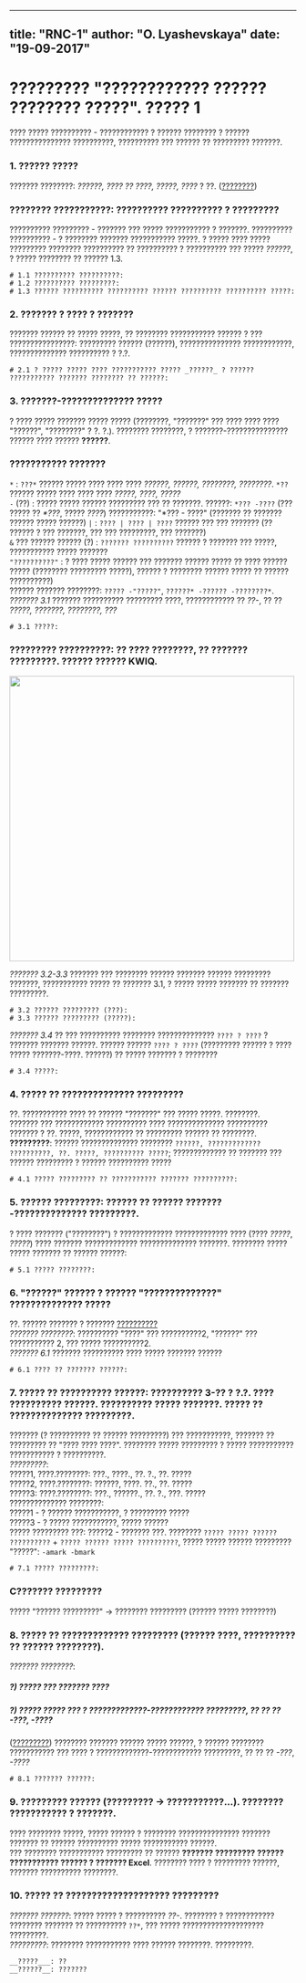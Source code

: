  ---
title: "RNC-1"
author: "O. Lyashevskaya"
date: "19-09-2017"
---

# ????????? "???????????? ?????? ???????? ?????". ????? 1  
???? ????? ?????????? - ???????????? ? ?????? ???????? ? ?????? ??????????????? ??????????, ?????????? ??? ?????? ?? ????????? ???????.  
  
### 1. ?????? ?????  
??????? ????????: _??????, ???? ?? ????, ?????, ????_ ? ??. 
(<a href="https://olesar.github.io/KILI/img/ExactSearch.png" target="_blank">????????</a>)   

### ???????? ???????????: ?????????? ?????????? ? ?????????  
?????????? ????????? - ??????? ??? ????? ??????????? ? ???????. ?????????? ?????????? - ? ???????? ??????? ??????????? ?????. 
? ????? ???? ????? ????????? ???????? ?????????? ?? ?????????? ? ?????????? ??? ????? _??????_, ? ????? ???????? ?? ?????? 1.3. 
```
# 1.1 ?????????? ??????????: 
# 1.2 ?????????? ?????????: 
# 1.3 ?????? ?????????? ?????????? ?????? ?????????? ?????????? ?????: 
```

### 2. ??????? ? ???? ? ???????
??????? ?????? ?? ????? ?????, ?? ???????? ??????????? ?????? ? ??? ????????????????: ????????? ?????? (??????), ??????????????? ????????????, ?????????????? ?????????? ? ?.?. 
```
# 2.1 ? ????? ????? ???? ??????????? ????? _??????_ ? ?????? ??????????? ??????? ???????? ?? ??????: 
```

### 3. ???????-?????????????? ????? 
? ???? ????? ??????? ????? ????? (????????, "???????" ??? ???? ???? ???? "??????", "????????" ? ?. ?.). 
???????? ????????, ? ???????-??????????????? ?????? ???? ?????? **??????**.

### ??????????? ???????  
`*` : `???*` ?????? ????? ???? ???? ???? _??????, ??????, ????????, ????????_. `*??` ?????? ????? ???? ???? ???? _?????, ????, ?????_  
`-` (??) : ????? ????? ?????? ????????? ??? ?? ???????. ??????: `*??? -????` (??? ????? ?? _*???_, ????? _????_)
???????????: "\*??? - ????" (??????? ?? ??????? ?????? ????? ??????) 
`|` : `???? | ???? | ????` ?????? ??? ??? ??????? (?? ?????? ? ??? ???????, ??? ??? ?????????, ??? ???????)  
`&` ??? ?????? ?????? (?) : `??????? ??????????` ?????? ? ??????? ??? ?????, ??????????? ????? ???????  
`"??????????"` : ? ???? ????? ?????? ??? ??????? ?????? ????? ?? ???? ?????? ????? (???????? ????????? ?????), ?????? ? ???????? ?????? ????? ?? ?????? ??????????)  
?????? ??????? ????????: `????? -"?????"`, `??????* -?????? -????????*`.  
_??????? 3.1_ ??????? ?????????? ????????? ????, ???????????? ?? _??-_, ?? ?? _?????, ???????, ????????, ???_
```
# 3.1 ?????: 
```

### ????????? ??????????: ?? ???? ????????, ?? ??????? ?????????. ?????? ?????? KWIQ.  
<img src="https://olesar.github.io/KILI/img/RNC_Sort1.png" width="500" /> 

_??????? 3.2-3.3_ ??????? ??? ???????? ?????? ??????? ?????? ????????? ???????, ??????????? ????? ?? ??????? 3.1, ? ????? ????? ??????? ?? ??????? ?????????. 
```
# 3.2 ?????? ????????? (???): 
# 3.3 ?????? ????????? (?????): 
```

_??????? 3.4_ ?? ??? ?????????? ???????? ?????????????? `???? ? ????` ? ??????? ??????? ??????. ?????? ?????? `???? ? ????` (????????? ?????? ? ???? ????? ???????-????. ??????) ?? ????? ??????? ? ????????
```
# 3.4 ?????: 
```

### 4. ????? ?? ?????????????? ????????? 
??. ??????????? ???? ?? ?????? "???????" ??? ????? ?????. ????????.   
??????? ??? ???????????? ?????????? ???? ?????????????? ?????????? ??????? ? ??. ?????, ???????????? ?? ????????? ?????? ?? ????????.  
__?????????__: ?????? ?????????????? ???????? `??????, ????????????? ??????????, ??. ?????, ?????????? ?????`; ?????????????  ?? ??????? ??? ?????? ????????? ? ?????? ?????????? ?????  
```
# 4.1 ????? ????????? ?? ??????????? ??????? ??????????: 
```

### 5. ?????? ?????????: ?????? ?? ?????? ???????-?????????????? ?????????.  
? ???? ??????? ("????????") ? ????????????? ????????????? ???? (???? _?????_, _?????_) ???? ??????? ????????????? ?????????????? ???????. 
???????? ????? ????? ??????? ?? ?????? ??????: 
```
# 5.1 ????? ????????: 
```

### 6. "??????" ?????? ? ?????? "??????????????" ?????????????? ????? 
??. ?????? ??????? ? ??????? <a href="http://ruscorpora.ru/corpora-morph.html">??????????</a>  
_??????? ????????_: ?????????? "????" ??? ??????????2, "??????" ??? ??????????? 2, ??? ????? ??????????2.  
_??????? 6.1_ ??????? ?????????? ???? ????? ??????? ??????
```
# 6.1 ???? ?? ??????? ??????: 
```
  
### 7. ????? ?? ?????????? ??????: ?????????? 3-?? ? ?.?. ???? ?????????? ??????. ?????????? ????? ???????. ????? ?? ?????????????? ?????????.  
??????? (? ?????????? ?? ?????? ?????????) ??? ???????????, ??????? ?? ????????? ?? "???? ???? ????". ???????? ????? ????????? ? ????? ??????????? ??????????? ? ??????????.  
_?????????_:   
?????1, ????.????????: ???., ????., ??. ?., ??. ?????  
?????2, ????.????????: ??????, ????. ??., ??. ?????  
?????3: ????.????????: ???., ??????., ??. ?., ???. ?????  
?????????????? ????????:  
?????1 - ? ?????? ???????????, ? ????????? ?????  
?????3 - ? ????? ???????????, ????? ??????  
????? ????????? ???: ?????2 - ??????? ???. ???????? `????? ????? ?????? ??????????` + `????? ?????? ????? ??????????`, ????? ????? ?????? ????????? "?????": `-amark -bmark`  
```
# 7.1 ????? ?????????: 
```

### **C??????? ?????????** 
????? "?????? ?????????" -> ???????? ????????? (?????? ????? ????????) 

### 8. ????? ?? ????????????? ????????? (?????? ????, ?????????? ?? ?????? ????????).  
_??????? ????????_:   
##### ?) ????? ??? ??????? ????  
##### ?) ????? ????? ??? ? ?????????????-???????????? ?????????, ?? ?? ?? _-???_, _-????_  
(<a href="https://github.com/olesar/hseinstruments/blob/master/Data/RNC8.1suggest.md" target="_blank">?????????</a>) 
???????? ??????? ?????? ????? ??????, ? ?????? ???????? ??????????? ??? ???? ? ?????????????-???????????? ?????????, ?? ?? ?? _-???_, _-????_
```
# 8.1 ??????? ??????: 
```
  
### 9. ????????? ?????? (????????? -> ???????????...). ???????? ??????????? ? ???????.
???? ???????? ?????, ????? ?????? ? ???????? ??????????????? ??????? ??????? ?? ?????? ?????????? ????? ??????????? ??????.  
??? ???????? ??????????? ????????? ?? ?????? **??????? ????????? ?????? ??????????? ?????? ? ??????? Excel**. ???????? ???? ? ????????? ??????, ??????? ?????????? ????????. 
  
### 10. ????? ?? ???????????????????? ?????????  
_??????? ???????_: ????? ????? ? ?????????? _??-_. ???????? ? ???????????? ???????? ??????? ?? ?????????? `??*`, ??? ????? ???????????????????? ?????????.  
_?????????_: ???????? ??????????? ???? ?????? ????????. ?????????.   
```
__?????___: ??   
__??????__: ???????   
```
